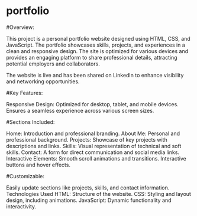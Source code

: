 # portfolio

#Overview:

This project is a personal portfolio website designed using HTML, CSS, and JavaScript. The portfolio showcases skills, projects, and experiences in a clean and responsive design. The site is optimized for various devices and provides an engaging platform to share professional details, attracting potential employers and collaborators.

The website is live and has been shared on LinkedIn to enhance visibility and networking opportunities.

#Key Features:

Responsive Design:
Optimized for desktop, tablet, and mobile devices.
Ensures a seamless experience across various screen sizes.

#Sections Included:

Home: Introduction and professional branding.
About Me: Personal and professional background.
Projects: Showcase of key projects with descriptions and links.
Skills: Visual representation of technical and soft skills.
Contact: A form for direct communication and social media links.
Interactive Elements:
Smooth scroll animations and transitions.
Interactive buttons and hover effects.

#Customizable:

Easily update sections like projects, skills, and contact information.
Technologies Used
HTML: Structure of the website.
CSS: Styling and layout design, including animations.
JavaScript: Dynamic functionality and interactivity.
